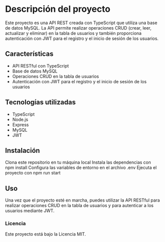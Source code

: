 # Descripción del proyecto
Este proyecto es una API REST creada con TypeScript que utiliza una base de datos MySQL. La API permite realizar operaciones CRUD (crear, leer, actualizar y eliminar) en la tabla de usuarios y también proporciona autenticación con JWT para el registro y el inicio de sesión de los usuarios.

## Características
- API RESTful con TypeScript
- Base de datos MySQL
- Operaciones CRUD en la tabla de usuarios
- Autenticación con JWT para el registro y el inicio de sesión de los usuarios

## Tecnologías utilizadas
- TypeScript
- Node.js
- Express
- MySQL
- JWT

## Instalación
Clona este repositorio en tu máquina local
Instala las dependencias con npm install
Configura las variables de entorno en el archivo .env
Ejecuta el proyecto con npm run start

## Uso
Una vez que el proyecto esté en marcha, puedes utilizar la API RESTful para realizar operaciones CRUD en la tabla de usuarios y para autenticar a los usuarios mediante JWT.


### Licencia
Este proyecto está bajo la Licencia MIT.